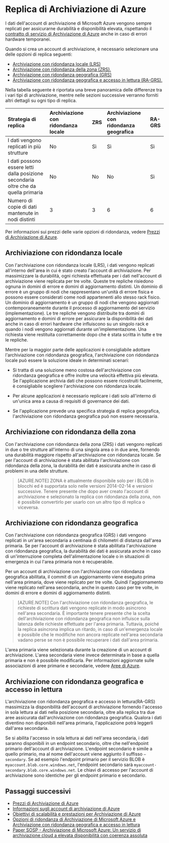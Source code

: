 <properties
	pageTitle="Replica di Archiviazione di Azure | Microsoft Azure"
	description="I dati nell'account di archiviazione di Microsoft Azure vengono replicati per durabilità e disponibilità elevata. Le opzioni di replica includono archiviazione con ridondanza locale (LRS), archiviazione con ridondanza della zona (ZRS), archiviazione con ridondanza geografica (GRS) e archiviazione con ridondanza geografica e accesso in lettura (RA-GRS)."
	services="storage"
	documentationCenter=""
	authors="tamram"
	manager="carmonm"
	editor="tysonn"/>

<tags
	ms.service="storage"
	ms.workload="storage"
	ms.tgt_pltfrm="na"
	ms.devlang="na"
	ms.topic="article"
	ms.date="06/01/2016"
	ms.author="tamram"/>

# Replica di Archiviazione di Azure

I dati dell'account di archiviazione di Microsoft Azure vengono sempre replicati per assicurarne durabilità e disponibilità elevata, rispettando il [contratto di servizio di Archiviazione di Azure](https://azure.microsoft.com/support/legal/sla/storage) anche in caso di errori hardware temporanei.

Quando si crea un account di archiviazione, è necessario selezionare una delle opzioni di replica seguenti:

- [Archiviazione con ridondanza locale (LRS)](#locally-redundant-storage)
- [Archiviazione con ridondanza della zona (ZRS).](#zone-redundant-storage)
- [Archiviazione con ridondanza geografica (GRS)](#geo-redundant-storage)
- [Archiviazione con ridondanza geografica e accesso in lettura (RA-GRS).](#read-access-geo-redundant-storage)

Nella tabella seguente è riportata una breve panoramica delle differenze tra i vari tipi di archiviazione, mentre nelle sezioni successive verranno forniti altri dettagli su ogni tipo di replica.


| Strategia di replica | Archiviazione con ridondanza locale | ZRS | Archiviazione con ridondanza geografica | RA-GRS |
|:-----------------------------------------------------------------------------------|:----|:----|:----|:-------|
| I dati vengono replicati in più strutture | No | Sì | Sì | Sì |
| I dati possono essere letti dalla posizione secondaria oltre che da quella primaria | No | No | No | Sì |
| Numero di copie di dati mantenute in nodi distinti | 3 | 3 | 6 | 6 |

Per informazioni sui prezzi delle varie opzioni di ridondanza, vedere [Prezzi di Archiviazione di Azure](https://azure.microsoft.com/pricing/details/storage/).

## Archiviazione con ridondanza locale

Con l'archiviazione con ridondanza locale (LRS), i dati vengono replicati all'interno dell'area in cui è stato creato l'account di archiviazione. Per massimizzare la durabilità, ogni richiesta effettuata per i dati nell'account di archiviazione viene replicata per tre volte. Queste tre repliche risiedono ognuna in domini di errore e domini di aggiornamento distinti. Un dominio di errore è un gruppo di nodi che rappresentano un'unità di errore fisica e possono essere considerati come nodi appartenenti allo stesso rack fisico. Un dominio di aggiornamento è un gruppo di nodi che vengono aggiornati contemporaneamente durante il processo di aggiornamento del servizio (implementazione). Le tre repliche vengono distribuite tra domini di aggiornamento e domini di errore per assicurare la disponibilità dei dati anche in caso di errori hardware che influiscono su un singolo rack e quando i nodi vengono aggiornati durante un'implementazione. Una richiesta viene restituita correttamente dopo che è stata scritta in tutte e tre le repliche.

Mentre per la maggior parte delle applicazioni è consigliabile adottare l'archiviazione con ridondanza geografica, l'archiviazione con ridondanza locale può essere la soluzione ideale in determinati scenari:

- Si tratta di una soluzione meno costosa dell'archiviazione con ridondanza geografica e offre inoltre una velocità effettiva più elevata. Se l'applicazione archivia dati che possono essere ricostruiti facilmente, è consigliabile scegliere l'archiviazione con ridondanza locale.

- Per alcune applicazioni è necessario replicare i dati solo all'interno di un'unica area a causa di requisiti di governance dei dati.

- Se l'applicazione prevede una specifica strategia di replica geografica, l'archiviazione con ridondanza geografica può non essere necessaria.


## Archiviazione con ridondanza della zona

Con l'archiviazione con ridondanza della zona (ZRS) i dati vengono replicati in due o tre strutture all'interno di una singola area o in due aree, fornendo una durabilità maggiore rispetto all'archiviazione con ridondanza locale. Se per l'account di archiviazione è stata abilitata l'archiviazione con ridondanza della zona, la durabilità dei dati è assicurata anche in caso di problemi in una delle strutture.


>[AZURE.NOTE]  ZONA è attualmente disponibile solo per i BLOB in blocchi ed è supportata solo nelle versioni 2014-02-14 e versioni successive. Tenere presente che dopo aver creato l'account di archiviazione e selezionato la replica con ridondanza della zona, non è possibile convertirlo per usarlo con un altro tipo di replica o viceversa.


## Archiviazione con ridondanza geografica

Con l'archiviazione con ridondanza geografica (GRS) i dati vengono replicati in un'area secondaria a centinaia di chilometri di distanza dall'area primaria. Se per l'account di archiviazione è stata abilitata l'archiviazione con ridondanza geografica, la durabilità dei dati è assicurata anche in caso di un'interruzione completa dell'alimentazione locale o in situazioni di emergenza in cui l'area primaria non è recuperabile.

Per un account di archiviazione con l'archiviazione con ridondanza geografica abilitata, il commit di un aggiornamento viene eseguito prima nell'area primaria, dove viene replicato per tre volte. Quindi l'aggiornamento viene replicato nell'area secondaria, anche in questo caso per tre volte, in domini di errore e domini di aggiornamento distinti.


> [AZURE.NOTE] Con l'archiviazione con ridondanza geografica, le richieste di scrittura dati vengono replicate in modo asincrono nell'area secondaria. È importante tenere presente che la scelta dell'archiviazione con ridondanza geografica non influisce sulla latenza delle richieste effettuate per l'area primaria. Tuttavia, poiché la replica asincrona implica un ritardo, in caso di un'emergenza locale è possibile che le modifiche non ancora replicate nell'area secondaria vadano perse se non è possibile recuperare i dati dall'area primaria.
 
L'area primaria viene selezionata durante la creazione di un account di archiviazione. L'area secondaria viene invece determinata in base a quella primaria e non è possibile modificarla. Per informazioni aggiornate sulle associazioni di aree primarie e secondarie, vedere [Aree di Azure](https://azure.microsoft.com/regions/).
 
## Archiviazione con ridondanza geografica e accesso in lettura

L'archiviazione con ridondanza geografica e accesso in lettura(RA-GRS) massimizza la disponibilità dell'account di archiviazione fornendo l'accesso in sola lettura ai dati nella posizione secondaria, oltre alla replica tra due aree assicurata dall'archiviazione con ridondanza geografica. Qualora i dati diventino non disponibili nell'area primaria, l'applicazione potrà leggerli dall'area secondaria.

Se si abilita l'accesso in sola lettura ai dati nell'area secondaria, i dati saranno disponibili in un endpoint secondario, oltre che nell'endpoint primario dell'account di archiviazione. L'endpoint secondario è simile a quello primario, ma al nome dell'account viene aggiunto il suffisso `–secondary`. Se ad esempio l'endpoint primario per il servizio BLOB è `myaccount.blob.core.windows.net`, l'endpoint secondario sarà `myaccount-secondary.blob.core.windows.net`. Le chiavi di accesso per l'account di archiviazione sono identiche per gli endpoint primario e secondario.

## Passaggi successivi

- [Prezzi di Archiviazione di Azure](https://azure.microsoft.com/pricing/details/storage/)
- [Informazioni sugli account di archiviazione di Azure](storage-create-storage-account.md)
- [Obiettivi di scalabilità e prestazioni per Archiviazione di Azure](storage-scalability-targets.md)
- [Opzioni di ridondanza di Archiviazione di Microsoft Azure e Archiviazione con ridondanza geografica e accesso in lettura](http://blogs.msdn.com/b/windowsazurestorage/archive/2013/12/11/introducing-read-access-geo-replicated-storage-ra-grs-for-windows-azure-storage.aspx)  
- [Paper SOSP - Archiviazione di Microsoft Azure: Un servizio di archiviazione cloud a elevata disponibilità con coerenza assoluta](http://blogs.msdn.com/b/windowsazurestorage/archive/2011/11/20/windows-azure-storage-a-highly-available-cloud-storage-service-with-strong-consistency.aspx)  

<!---HONumber=AcomDC_0608_2016-->